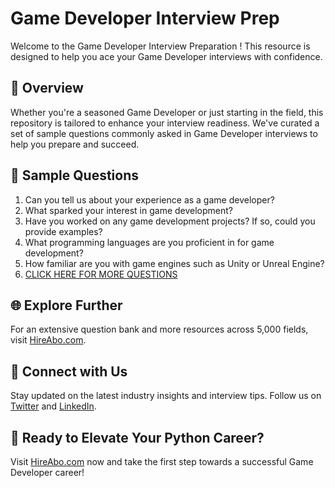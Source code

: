 # Game Developer Interview Prep

Welcome to the Game Developer Interview Preparation ! This resource is designed to help you ace your Game Developer interviews with confidence.

## 🚀 Overview

Whether you're a seasoned Game Developer or just starting in the field, this repository is tailored to enhance your interview readiness. We've curated a set of sample questions commonly asked in Game Developer interviews to help you prepare and succeed.

## 📝 Sample Questions

1. Can you tell us about your experience as a game developer?
2. What sparked your interest in game development?
3. Have you worked on any game development projects? If so, could you provide examples?
4. What programming languages are you proficient in for game development?
5. How familiar are you with game engines such as Unity or Unreal Engine?
6. [CLICK HERE FOR MORE QUESTIONS](https://hireabo.com/job/0_0_9/Game%20Developer)

## 🌐 Explore Further

For an extensive question bank and more resources across 5,000 fields, visit [HireAbo.com](https://www.hireabo.com).

## 📱 Connect with Us

Stay updated on the latest industry insights and interview tips. Follow us on [Twitter](https://twitter.com/hireabo) and [LinkedIn](https://www.linkedin.com/in/hire-abo-3609972a8/).

## 🚀 Ready to Elevate Your Python Career?

Visit [HireAbo.com](https://www.hireabo.com) now and take the first step towards a successful Game Developer career!